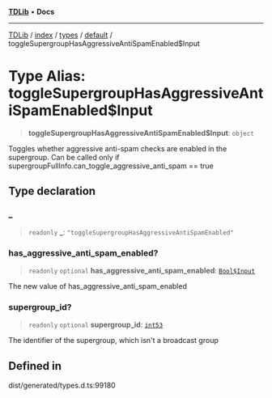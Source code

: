 [**TDLib**](../../../../../../README.md) • **Docs**

***

[TDLib](../../../../../../modules.md) / [index](../../../../../README.md) / [types](../../../README.md) / [default](../README.md) / toggleSupergroupHasAggressiveAntiSpamEnabled$Input

# Type Alias: toggleSupergroupHasAggressiveAntiSpamEnabled$Input

> **toggleSupergroupHasAggressiveAntiSpamEnabled$Input**: `object`

Toggles whether aggressive anti-spam checks are enabled in the supergroup. Can be called only if supergroupFullInfo.can_toggle_aggressive_anti_spam == true

## Type declaration

### \_

> `readonly` **\_**: `"toggleSupergroupHasAggressiveAntiSpamEnabled"`

### has\_aggressive\_anti\_spam\_enabled?

> `readonly` `optional` **has\_aggressive\_anti\_spam\_enabled**: [`Bool$Input`](Bool$Input.md)

The new value of has_aggressive_anti_spam_enabled

### supergroup\_id?

> `readonly` `optional` **supergroup\_id**: [`int53`](int53.md)

The identifier of the supergroup, which isn't a broadcast group

## Defined in

dist/generated/types.d.ts:99180
